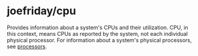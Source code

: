 # joefriday/cpu

Provides information about a system's CPUs and their utilization. CPU, in this context, means CPUs as reported by the system, not each individual physical processor. For information about a system's physical processors, see [processors](https://github.com/hmmftg/joefriday/tree/master/processors).

